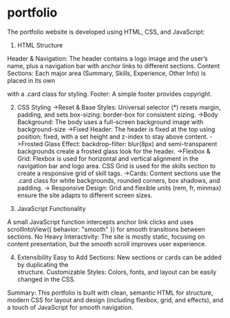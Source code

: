 # portfolio
The portfolio website is developed using HTML, CSS, and JavaScript:

1. HTML Structure

Header & Navigation:
The header contains a logo image and the user’s name, plus a navigation bar with anchor links to different sections.
Content Sections:
Each major area (Summary, Skills, Experience, Other Info) is placed in its own <section> with a .card class for styling.
Footer:
A simple footer provides copyright.

2. CSS Styling
->Reset & Base Styles:
Universal selector (*) resets margin, padding, and sets box-sizing: border-box for consistent sizing.
->Body Background:
The body uses a full-screen background image with background-size
->Fixed Header:
The header is fixed at the top using position: fixed, with a set height and z-index to stay above content.
->Frosted Glass Effect:
backdrop-filter: blur(8px) and semi-transparent backgrounds create a frosted glass look for the header.
->Flexbox & Grid:
Flexbox is used for horizontal and vertical alignment in the navigation bar and logo area. 
CSS Grid is used for the skills section to create a responsive grid of skill tags.
->Cards:
Content sections use the .card class for white backgrounds, rounded corners, box shadows, and padding.
-> Responsive Design:
Grid and flexible units (rem, fr, minmax) ensure the site adapts to different screen sizes.

3. JavaScript Functionality

A small JavaScript function intercepts anchor link clicks and uses scrollIntoView({ behavior: "smooth" }) for smooth transitions between sections.
No Heavy Interactivity:
The site is mostly static, focusing on content presentation, but the smooth scroll improves user experience.

4. Extensibility
Easy to Add Sections:
New sections or cards can be added by duplicating the <section class="card"> structure.
Customizable Styles:
Colors, fonts, and layout can be easily changed in the CSS.

Summary:
This portfolio is built with clean, semantic HTML for structure, 
modern CSS for layout and design (including flexbox, grid, and effects), and a touch of JavaScript for smooth navigation. 


